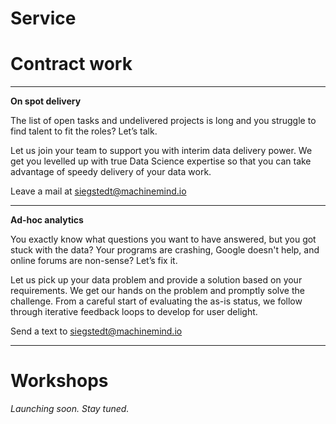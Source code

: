# Service


# Contract work

---
**On spot delivery**

The list of open tasks and undelivered projects is long and you struggle to find talent to fit the roles? Let’s talk.

Let us join your team to support you with interim data delivery power. We get you levelled up with true Data Science expertise so that you can take advantage of speedy delivery of your data work.

Leave a mail at siegstedt@machinemind.io

--- 
**Ad-hoc analytics**

You exactly know what questions you want to have answered, but you got stuck with the data? Your programs are crashing, Google doesn't help, and online forums are non-sense? Let’s fix it.

Let us pick up your data problem and provide a solution based on your requirements. We get our hands on the problem and promptly solve the challenge. From a careful start of evaluating the as-is status, we follow through iterative feedback loops to develop for user delight.

Send a text to siegstedt@machinemind.io

---

# Workshops

*Launching soon. Stay tuned.*
